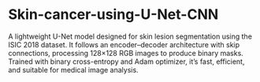# Skin-cancer-using-U-Net-CNN
A lightweight U-Net model designed for skin lesion segmentation using the ISIC 2018 dataset. It follows an encoder–decoder architecture with skip connections, processing 128×128 RGB images to produce binary masks. Trained with binary cross-entropy and Adam optimizer, it’s fast, efficient, and suitable for medical image analysis.

